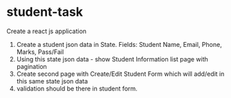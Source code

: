 # student-task


Create a react js application
1. Create a student json data in State. Fields: Student Name, Email, Phone, Marks, Pass/Fail
2. Using this state json data - show Student Information list page with pagination
3. Create second page with Create/Edit Student Form which will add/edit in this same state json data
4. validation should be there in student form.
